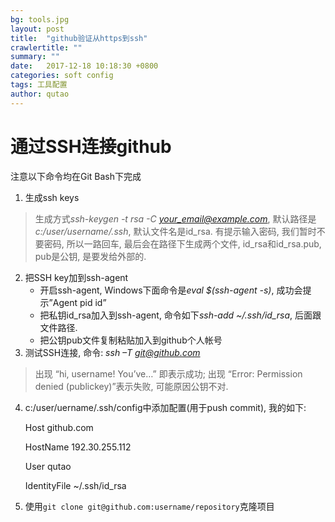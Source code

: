 ```yaml
---
bg: tools.jpg
layout: post
title:  "github验证从https到ssh"
crawlertitle: ""
summary: ""
date:   2017-12-18 10:18:30 +0800
categories: soft config
tags: 工具配置
author: qutao
---
```

# 通过SSH连接github
注意以下命令均在Git Bash下完成
1.  生成ssh keys
 >生成方式*ssh-keygen -t rsa -C <your_email@example.com>*,
 >默认路径是*c:/user/username/.ssh*, 默认文件名是id_rsa. 有提示输入密码, 我们暂时不要密码, 所以一路回车, 最后会在路径下生成两个文件, id_rsa和id_rsa.pub, pub是公钥, 是要发给外部的.
2.  把SSH key加到ssh-agent
	* 开启ssh-agent, Windows下面命令是*eval $(ssh-agent -s)*, 成功会提示”Agent pid id”
	* 把私钥id_rsa加入到ssh-agent, 命令如下*ssh-add ~/.ssh/id_rsa*, 后面跟文件路径.
	* 把公钥pub文件复制粘贴加入到github个人帐号
3.  测试SSH连接, 命令: *ssh –T git@github.com*
>出现 “hi, username! You’ve…” 即表示成功; 出现 “Error: Permission denied (publickey)”表示失败, 可能原因公钥不对.
4.  c:/user/uername/.ssh/config中添加配置(用于push commit), 我的如下:

    Host github.com

    HostName 192.30.255.112

    User qutao

    IdentityFile  ~/.ssh/id_rsa
5.  使用`git clone git@github.com:username/repository`克隆项目
